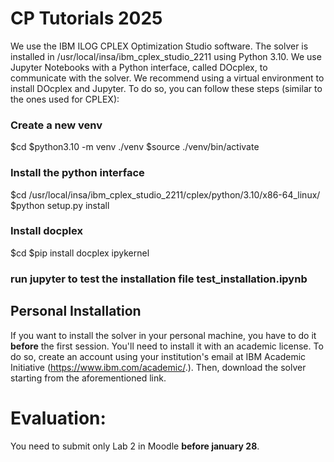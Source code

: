 # CP Tutorials 2025


We use the IBM ILOG CPLEX Optimization Studio software. The solver is installed in /usr/local/insa/ibm_cplex_studio_2211 using Python 3.10. We use Jupyter Notebooks with a Python interface, called DOcplex, to communicate with the solver. We recommend using a virtual environment to install DOcplex and Jupyter. To do so, you can follow these steps (similar to the ones used for CPLEX):

### Create a new venv
$cd
$python3.10 -m venv ./venv
$source ./venv/bin/activate

### Install the python interface
$cd /usr/local/insa/ibm_cplex_studio_2211/cplex/python/3.10/x86-64_linux/
$python setup.py install

### Install docplex
$cd
$pip install docplex ipykernel 

### run jupyter to test the installation file test_installation.ipynb


## Personal Installation
If you want to install the solver in your personal machine, you have to do it __before__ the first session. You'll need to install it with an academic license. To do so, create an account using your institution's email at IBM Academic Initiative (https://www.ibm.com/academic/.). Then, download the solver starting from the aforementioned link. 


# Evaluation: 
You need to submit only Lab 2 in Moodle __before january 28__. 
